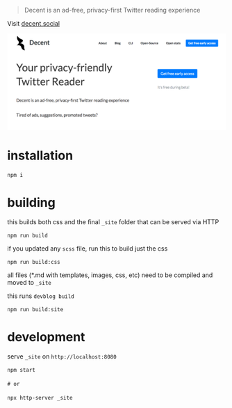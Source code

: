 > Decent is an ad-free, privacy-first Twitter reading experience

Visit [decent.social](https://decent.social/)

[![decent](https://raw.githubusercontent.com/decentsocial/website/master/.github/decent.png)](https://decent.social)
# installation

```
npm i 
```

# building

this builds both css and the final `_site` folder that can be served via HTTP

```
npm run build
```


if you updated any `scss` file, run this to build just the css

```
npm run build:css
```

all files (*.md with templates, images, css, etc) need to be compiled and moved to `_site`

this runs `devblog build`

```
npm run build:site
```

# development

serve `_site` on `http://localhost:8080`

```
npm start

# or 

npx http-server _site
```